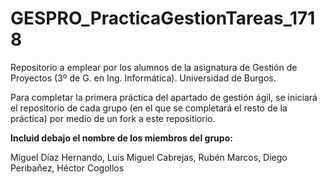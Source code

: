 # GESPRO_PracticaGestionTareas_1718

Repositorio a emplear por los alumnos de la asignatura de Gestión de Proyectos (3º de G. en Ing. Informática). Universidad de Burgos.

Para completar la primera práctica del apartado de gestión ágil, se iniciará el repositorio de cada grupo (en el que se completará el resto de la práctica) por medio de un fork a este repositiorio.

**Incluid debajo el nombre de los miembros del grupo:**

Miguel Díaz Hernando, Luis Miguel Cabrejas, Rubén Marcos, Diego Peribañez, Héctor Cogollos

